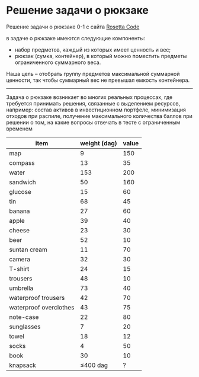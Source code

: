 # Решение задачи о рюкзаке

Решение задачи о рюкзаке 0-1 с сайта [Rosetta Code](http://rosettacode.org/wiki/Knapsack_problem/0-1)

в задаче о рюкзаке имеются следующие компоненты:

* набор предметов, каждый из которых имеет ценность и вес;
* рюкзак (сумка, контейнер), в который можно поместить предметы ограниченного суммарного веса.

Наша цель – отобрать группу предметов максимальной суммарной ценности, так чтобы суммарный вес не превышал емкость
контейнера.

-------
Задача о рюкзаке возникает во многих реальных процессах, где требуется принимать решения, связанные с выделением
ресурсов, например: состав активов в инвестиционном портфеле, минимизация отходов при распиле, получение максимального
количества баллов при решении о том, на какие вопросы отвечать в тесте с ограниченным временем

|item   |weight (dag)|value|
|-----  |------------|-----|
|map    |           9|  150|
|compass|          13|   35|
|water|    153|    200|
|sandwich    |50    |160|
|glucose    |15    |60|
|tin    |68    |45|
|banana    |27    |60|
|apple    |39    |40|
|cheese    |23    |30|
|beer    |52    |10|
|suntan cream    |11    |70|
|camera    |32    |30|
|T-shirt    |24    |15|
|trousers    |48    |10|
|umbrella    |73    |40|
|waterproof trousers    |42    |70|
|waterproof overclothes    |43    |75|
|note-case    |22    |80|
|sunglasses    |7    |20|
|towel    |18    |12|
|socks    |4    |50|
|book    |30    |10|
|knapsack|    ≤400 dag|     ?|
